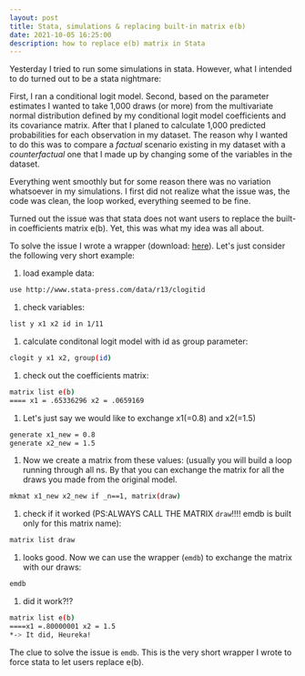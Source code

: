 ```yaml
---
layout: post
title: Stata, simulations & replacing built-in matrix e(b)  
date: 2021-10-05 16:25:00
description: how to replace e(b) matrix in Stata 
---
```


Yesterday I tried to run some simulations in stata. However, what I intended to do turned out to be a stata nightmare:

First, I ran a conditional logit model. Second, based on the parameter estimates I wanted to take 1,000 draws (or more) from the multivariate normal distribution defined by my conditional logit model coefficients and its covariance matrix. After that I planed to calculate 1,000 predicted probabilities for each observation in my dataset. The reason why I wanted to do this was to compare a *factual* scenario existing in my dataset with a *counterfactual* one that I made up by changing some of the variables in the dataset.

Everything went smoothly but for some reason there was no variation whatsoever in my simulations. I first did not realize what the issue was, the code was clean, the loop worked, everything seemed to be fine.

Turned out the issue was that stata does not want users to replace the built-in coefficients matrix e(b). Yet, this was what my idea was all about.

To solve the issue I wrote a wrapper (download: [here](danbischof.github.io/assets/code/emdb.ado)). Let's just consider the following very short example:

1. load example data:
```bash
use http://www.stata-press.com/data/r13/clogitid
```
1. check variables:
```bash
list y x1 x2 id in 1/11
```
1. calculate conditonal logit model with id as group parameter:
```bash
clogit y x1 x2, group(id)
```
1. check out the coefficients matrix:
```bash
matrix list e(b) 
==== x1 = .65336296 x2 = .0659169
```
1. Let's just say we would like to exchange x1(=0.8) and x2(=1.5)
```bash
generate x1_new = 0.8
generate x2_new = 1.5
```
1. Now we create a matrix from these values: (usually you will build a loop running through all ns.
By that you can exchange the matrix for all the draws you made from the original model.
```bash
mkmat x1_new x2_new if _n==1, matrix(draw)
```
1. check if it worked (PS:ALWAYS CALL THE MATRIX `draw`!!!! emdb is built only for this matrix name):
```bash
matrix list draw
```
1. looks good. Now we can use the wrapper (`emdb`) to exchange the matrix with our draws:
```bash
emdb
```
1. did it work?!?
```bash
matrix list e(b)
====x1 =.80000001 x2 = 1.5
*-> It did, Heureka!
```

The clue to solve the issue is `emdb`. This is the very short wrapper I wrote to force stata to let users replace e(b).